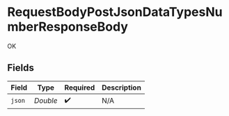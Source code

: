 # RequestBodyPostJsonDataTypesNumberResponseBody

OK


## Fields

| Field              | Type               | Required           | Description        |
| ------------------ | ------------------ | ------------------ | ------------------ |
| `json`             | *Double*           | :heavy_check_mark: | N/A                |